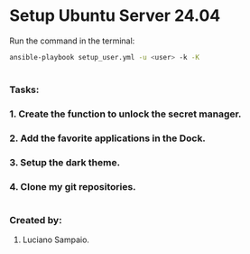 # Setup Ubuntu Server 24.04

Run the command in the terminal:
```bash
ansible-playbook setup_user.yml -u <user> -k -K
```

#
### Tasks:

### 1. Create the function to unlock the secret manager.

### 2. Add the favorite applications in the Dock.

### 3. Setup the dark theme.

### 4. Clone my git repositories.

#
### Created by:

1. Luciano Sampaio.
